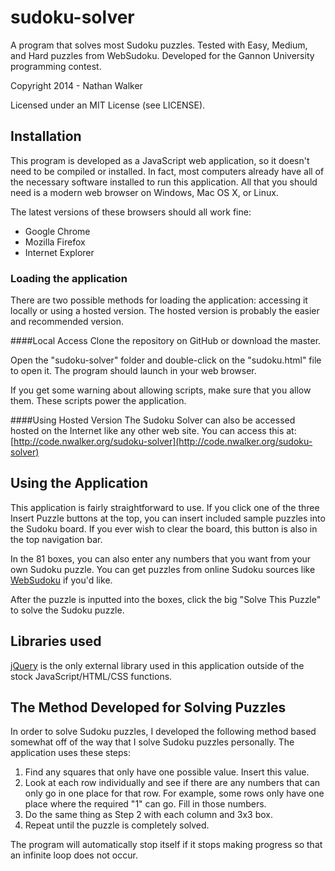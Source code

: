 # sudoku-solver
A program that solves most Sudoku puzzles.  Tested with Easy, Medium, and Hard puzzles from WebSudoku.  Developed for the Gannon University programming contest.

Copyright 2014 - Nathan Walker

Licensed under an MIT License (see LICENSE).

## Installation
This program is developed as a JavaScript web application, so it doesn't need to be compiled or installed.  In fact, most computers already have all of the necessary software installed to run this application.  All that you should need is a modern web browser on Windows, Mac OS X, or Linux.

The latest versions of these browsers should all work fine:

* Google Chrome
* Mozilla Firefox
* Internet Explorer

### Loading the application

There are two possible methods for loading the application:  accessing it locally or using a hosted version.  The hosted version is probably the easier and recommended version.

####Local Access
Clone the repository on GitHub or download the master.

Open the "sudoku-solver" folder and double-click on the "sudoku.html" file to open it.  The program should launch in your web browser.

If you get some warning about allowing scripts, make sure that you allow them.  These scripts power the application.

####Using Hosted Version
The Sudoku Solver can also be accessed hosted on the Internet like any other web site.  You can access this at: [http://code.nwalker.org/sudoku-solver](http://code.nwalker.org/sudoku-solver)

## Using the Application
This application is fairly straightforward to use.  If you click one of the three Insert Puzzle buttons at the top, you can insert included sample puzzles into the Sudoku board.  If you ever wish to clear the board, this button is also in the top navigation bar.

In the 81 boxes, you can also enter any numbers that you want from your own Sudoku puzzle.  You can get puzzles from online Sudoku sources like [WebSudoku](http://www.websudoku.com) if you'd like.

After the puzzle is inputted into the boxes, click the big "Solve This Puzzle" to solve the Sudoku puzzle.

## Libraries used
[jQuery](http://jquery.com) is the only external library used in this application outside of the stock JavaScript/HTML/CSS functions.  

## The Method Developed for Solving Puzzles

In order to solve Sudoku puzzles, I developed the following method based somewhat off of the way that I solve Sudoku puzzles personally.  The application uses these steps:

1. Find any squares that only have one possible value.  Insert this value.
2. Look at each row individually and see if there are any numbers that can only go in one place for that row.  For example, some rows only have one place where the required "1" can go.  Fill in those numbers.
3. Do the same thing as Step 2 with each column and 3x3 box.
4. Repeat until the puzzle is completely solved.

The program will automatically stop itself if it stops making progress so that an infinite loop does not occur.


